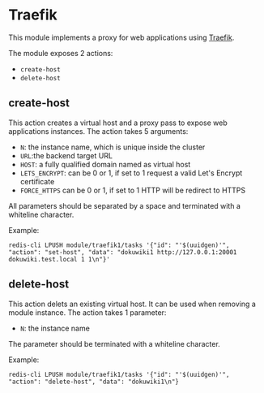 # Traefik

This module implements a proxy for web applications using [Traefik](https://doc.traefik.io/traefik/).

The module exposes 2 actions:
- `create-host`
- `delete-host`

## create-host

This action creates a virtual host and a proxy pass to expose web applications instances.
The action takes 5 arguments:
- `N`: the instance name, which is unique inside the cluster
- `URL`:the backend target URL
- `HOST`: a fully qualified domain named as virtual host
- `LETS_ENCRYPT`: can be 0 or 1, if set to 1 request a valid Let's Encrypt certificate
- `FORCE_HTTPS` can be 0 or 1, if set to 1 HTTP will be redirect to HTTPS

All parameters should be separated by a space and terminated with a whiteline character.

Example:
```
redis-cli LPUSH module/traefik1/tasks '{"id": "'$(uuidgen)'", "action": "set-host", "data": "dokuwiki1 http://127.0.0.1:20001 dokuwiki.test.local 1 1\n"}'
```

## delete-host

This action delets an existing virtual host. It can be used when removing a module instance.
The action takes 1 parameter:
- `N`: the instance name

The parameter should be terminated with a whiteline character.

Example:
```
redis-cli LPUSH module/traefik1/tasks '{"id": "'$(uuidgen)'", "action": "delete-host", "data": "dokuwiki1\n"}
```
